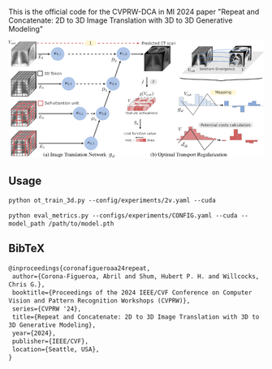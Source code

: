 This is the official code for the CVPRW-DCA in MI 2024 paper "Repeat and Concatenate: 2D to 3D Image Translation with 3D to 3D Generative Modeling"

![model_overview](./model_figure.png)

## Usage
```
python ot_train_3d.py --config/experiments/2v.yaml --cuda
```
```
python eval_metrics.py --configs/experiments/CONFIG.yaml --cuda --model_path /path/to/model.pth
```

## BibTeX

```
@inproceedings{coronafigueroaa24repeat,
 author={Corona-Figueroa, Abril and Shum, Hubert P. H. and Willcocks, Chris G.},
 booktitle={Proceedings of the 2024 IEEE/CVF Conference on Computer Vision and Pattern Recognition Workshops (CVPRW)},
 series={CVPRW '24},
 title={Repeat and Concatenate: 2D to 3D Image Translation with 3D to 3D Generative Modeling},
 year={2024},
 publisher={IEEE/CVF},
 location={Seattle, USA},
}
```
